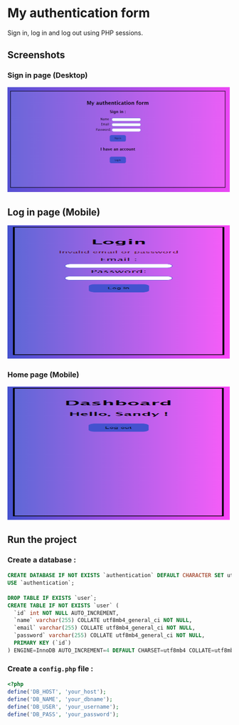 # My authentication form

Sign in, log in and log out using PHP sessions.

## Screenshots

### Sign in page (Desktop)

<img src="./screenshot-signin.png" alt="screenshot home" style="width:500px;"/>

## Log in page (Mobile)

<img src="./screenshot-login.png" alt="screenshot tasks" style="width:500px;height:300px;"/>

### Home page (Mobile)

<img src="./screenshot-home.png" alt="screenshot tasks" style="width:500px;height:300px;"/>

## Run the project

### Create a database : 

```sql
CREATE DATABASE IF NOT EXISTS `authentication` DEFAULT CHARACTER SET utf8mb4 COLLATE utf8mb4_0900_ai_ci;
USE `authentication`;

DROP TABLE IF EXISTS `user`;
CREATE TABLE IF NOT EXISTS `user` (
  `id` int NOT NULL AUTO_INCREMENT,
  `name` varchar(255) COLLATE utf8mb4_general_ci NOT NULL,
  `email` varchar(255) COLLATE utf8mb4_general_ci NOT NULL,
  `password` varchar(255) COLLATE utf8mb4_general_ci NOT NULL,
  PRIMARY KEY (`id`)
) ENGINE=InnoDB AUTO_INCREMENT=4 DEFAULT CHARSET=utf8mb4 COLLATE=utf8mb4_general_ci;
```

### Create a `config.php` file : 

```php
<?php
define('DB_HOST', 'your_host');
define('DB_NAME', 'your_dbname');
define('DB_USER', 'your_username');
define('DB_PASS', 'your_password');
```


